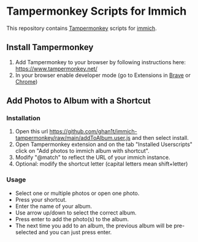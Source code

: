 # Tampermonkey Scripts for Immich

This repository contains [Tampermonkey](https://www.tampermonkey.net/) scripts for [immich](https://github.com/immich-app).

## Install Tampermonkey

1. Add Tampermonkey to your browser by following instructions here: <https://www.tampermonkey.net/>
2. In your browser enable developer mode (go to Extensions in [Brave](brave://extensions/) or [Chrome](chrome://extensions/))

## Add Photos to Album with a Shortcut

### Installation

1. Open this url <https://github.com/ghan1t/immich-tampermonkey/raw/main/addToAlbum.user.js> and then select install.
2. Open Tampermonkey extension and on the tab "Installed Userscripts" click on "Add photos to immich album with shortcut".
3. Modify "@match" to reflect the URL of your immich instance.
4. Optional: modify the shortcut letter (capital letters mean shift+letter)

### Usage

* Select one or multiple photos or open one photo.
* Press your shortcut.
* Enter the name of your album.
* Use arrow up/down to select the correct album.
* Press enter to add the photo(s) to the album.
* The next time you add to an album, the previous album will be pre-selected and you can just press enter.
